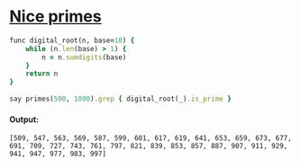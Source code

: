 [1]: https://rosettacode.org/wiki/Nice_primes

# [Nice primes][1]

```ruby
func digital_root(n, base=10) {
    while (n.len(base) > 1) {
        n = n.sumdigits(base)
    }
    return n
}
 
say primes(500, 1000).grep { digital_root(_).is_prime }
```

#### Output:
```
[509, 547, 563, 569, 587, 599, 601, 617, 619, 641, 653, 659, 673, 677, 691, 709, 727, 743, 761, 797, 821, 839, 853, 857, 887, 907, 911, 929, 941, 947, 977, 983, 997]
```
